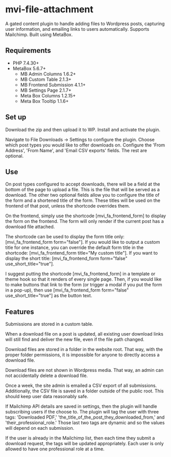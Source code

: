 # mvi-file-attachment
A gated content plugin to handle adding files to Wordpress posts, capturing user information, and emailing links to users automatically. Supports Mailchimp. Built using MetaBox.

## Requirements
- PHP 7.4.30+
- MetaBox 5.6.7+
  - MB Admin Columns 1.6.2+
  - MB Custom Table 2.1.3+
  - MB Frontend Submission 4.1.1+
  - MB Settings Page 2.1.7+
  - Meta Box Columns 1.2.15+
  - Meta Box Tooltip 1.1.6+


## Set up
Download the zip and then upload it to WP. Install and activate the plugin.

Navigate to File Downloads -> Settings to configure the plugin. Choose which post types you would like to offer downloads on. Configure the 'From Address', 'From Name', and 'Email CSV exports' fields. The rest are optional.

## Use
On post types configured to accept downloads, there will be a field at the bottom of the page to upload a file. This is the file that will be served as a download. The other two optional fields allow you to configure the title of the form and a shortened title of the form. These titles will be used on the frontend of that post, unless the shortcode overrides them.

On the frontend, simply use the shortcode [mvi_fa_frontend_form] to display the form on the frontend. The form will only render if the current post has a download file attached.

The shortcode can be used to display the form title only: [mvi_fa_frontend_form form="false"].
If you would like to output a custom title for one instance, you can override the default form title in the shortcode: [mvi_fa_frontend_form title="My custom title"].
If you want to display the short title: [mvi_fa_frontend_form form="false" use_short_title="true"].

I suggest putting the shortcode [mvi_fa_frontend_form] in a template or theme hook so that it renders of every single page. Then, if you would like to make buttons that link to the form (or trigger a modal if you put the form in a pop-up), then use [mvi_fa_frontend_form form="false" use_short_title="true"] as the button text.

## Features

Submissions are stored in a custom table.

When a download file on a post is updated, all existing user download links will still find and deliver the new file, even if the file path changed.

Download files are stored in a folder in the website root. That way, with the proper folder permissions, it is impossible for anyone to directly access a download file.

Download files are not shown in Wordpress media. That way, an admin can not accidentally delete a download file.

Once a week, the site admin is emailed a CSV export of all submissions. Additionally, the CSV file is saved in a folder outside of the public root. This should keep user data reasonably safe.

If Mailchimp API details are saved in settings, then the plugin will handle subscribing users if the choose to. The plugin will tag the user with three tags: 'Downloaded PDF,' 'the_title_of_the_post_they_downloaded_from,' and 'their_professional_role.' Those last two tags are dynamic and so the values will depend on each submission.

If the user is already in the Mailchimp list, then each time they submit a download request, the tags will be updated appropriately. Each user is only allowed to have one professional role at a time.
